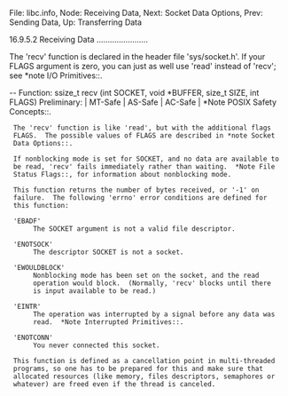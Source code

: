 File: libc.info,  Node: Receiving Data,  Next: Socket Data Options,  Prev: Sending Data,  Up: Transferring Data

16.9.5.2 Receiving Data
.......................

The 'recv' function is declared in the header file 'sys/socket.h'.  If
your FLAGS argument is zero, you can just as well use 'read' instead of
'recv'; see *note I/O Primitives::.

 -- Function: ssize_t recv (int SOCKET, void *BUFFER, size_t SIZE, int
          FLAGS)
     Preliminary: | MT-Safe | AS-Safe | AC-Safe | *Note POSIX Safety
     Concepts::.

     The 'recv' function is like 'read', but with the additional flags
     FLAGS.  The possible values of FLAGS are described in *note Socket
     Data Options::.

     If nonblocking mode is set for SOCKET, and no data are available to
     be read, 'recv' fails immediately rather than waiting.  *Note File
     Status Flags::, for information about nonblocking mode.

     This function returns the number of bytes received, or '-1' on
     failure.  The following 'errno' error conditions are defined for
     this function:

     'EBADF'
          The SOCKET argument is not a valid file descriptor.

     'ENOTSOCK'
          The descriptor SOCKET is not a socket.

     'EWOULDBLOCK'
          Nonblocking mode has been set on the socket, and the read
          operation would block.  (Normally, 'recv' blocks until there
          is input available to be read.)

     'EINTR'
          The operation was interrupted by a signal before any data was
          read.  *Note Interrupted Primitives::.

     'ENOTCONN'
          You never connected this socket.

     This function is defined as a cancellation point in multi-threaded
     programs, so one has to be prepared for this and make sure that
     allocated resources (like memory, files descriptors, semaphores or
     whatever) are freed even if the thread is canceled.

